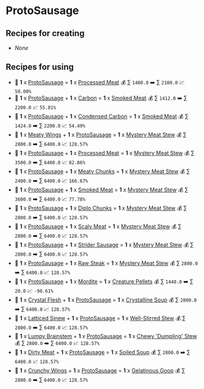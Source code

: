 # ProtoSausage

## Recipes for creating

* _None_


## Recipes for using

* 🍳 **1** x [ProtoSausage](<ProtoSausage.md>) = **1** x [Processed Meat](<Processed Meat.md>) 💰 ∑ `1400.0` ➡️ ∑ `2100.0` 📈 `50.00%`
* 🍳 **1** x [ProtoSausage](<ProtoSausage.md>) + **1** x [Carbon](<Carbon.md>) = **1** x [Smoked Meat](<Smoked Meat.md>) 💰 ∑ `1412.0` ➡️ ∑ `2200.0` 📈 `55.81%`
* 🍳 **1** x [ProtoSausage](<ProtoSausage.md>) + **1** x [Condensed Carbon](<Condensed Carbon.md>) = **1** x [Smoked Meat](<Smoked Meat.md>) 💰 ∑ `1424.0` ➡️ ∑ `2200.0` 📈 `54.49%`
* 🍳 **1** x [Meaty Wings](<Meaty Wings.md>) + **1** x [ProtoSausage](<ProtoSausage.md>) = **1** x [Mystery Meat Stew](<Mystery Meat Stew.md>) 💰 ∑ `2800.0` ➡️ ∑ `6400.0` 📈 `128.57%`
* 🍳 **1** x [ProtoSausage](<ProtoSausage.md>) + **1** x [Processed Meat](<Processed Meat.md>) = **1** x [Mystery Meat Stew](<Mystery Meat Stew.md>) 💰 ∑ `3500.0` ➡️ ∑ `6400.0` 📈 `82.86%`
* 🍳 **1** x [ProtoSausage](<ProtoSausage.md>) + **1** x [Meaty Chunks](<Meaty Chunks.md>) = **1** x [Mystery Meat Stew](<Mystery Meat Stew.md>) 💰 ∑ `2400.0` ➡️ ∑ `6400.0` 📈 `166.67%`
* 🍳 **1** x [ProtoSausage](<ProtoSausage.md>) + **1** x [Smoked Meat](<Smoked Meat.md>) = **1** x [Mystery Meat Stew](<Mystery Meat Stew.md>) 💰 ∑ `3600.0` ➡️ ∑ `6400.0` 📈 `77.78%`
* 🍳 **1** x [ProtoSausage](<ProtoSausage.md>) + **1** x [Diplo Chunks](<Diplo Chunks.md>) = **1** x [Mystery Meat Stew](<Mystery Meat Stew.md>) 💰 ∑ `2800.0` ➡️ ∑ `6400.0` 📈 `128.57%`
* 🍳 **1** x [ProtoSausage](<ProtoSausage.md>) + **1** x [Scaly Meat](<Scaly Meat.md>) = **1** x [Mystery Meat Stew](<Mystery Meat Stew.md>) 💰 ∑ `2800.0` ➡️ ∑ `6400.0` 📈 `128.57%`
* 🍳 **1** x [ProtoSausage](<ProtoSausage.md>) + **1** x [Strider Sausage](<Strider Sausage.md>) = **1** x [Mystery Meat Stew](<Mystery Meat Stew.md>) 💰 ∑ `2800.0` ➡️ ∑ `6400.0` 📈 `128.57%`
* 🍳 **1** x [ProtoSausage](<ProtoSausage.md>) + **1** x [Raw Steak](<Raw Steak.md>) = **1** x [Mystery Meat Stew](<Mystery Meat Stew.md>) 💰 ∑ `2800.0` ➡️ ∑ `6400.0` 📈 `128.57%`
* 🍳 **1** x [ProtoSausage](<ProtoSausage.md>) + **1** x [Mordite](<Mordite.md>) = **1** x [Creature Pellets](<Creature Pellets.md>) 💰 ∑ `1440.0` ➡️ ∑ `20.0` 📈 `-98.61%`
* 🍳 **1** x [Crystal Flesh](<Crystal Flesh.md>) + **1** x [ProtoSausage](<ProtoSausage.md>) = **1** x [Crystalline Soup](<Crystalline Soup.md>) 💰 ∑ `2800.0` ➡️ ∑ `6400.0` 📈 `128.57%`
* 🍳 **1** x [Latticed Sinew](<Latticed Sinew.md>) + **1** x [ProtoSausage](<ProtoSausage.md>) = **1** x [Well-Stirred Stew](<Well-Stirred Stew.md>) 💰 ∑ `2800.0` ➡️ ∑ `6400.0` 📈 `128.57%`
* 🍳 **1** x [Lumpy Brainstem](<Lumpy Brainstem.md>) + **1** x [ProtoSausage](<ProtoSausage.md>) = **1** x [Chewy 'Dumpling' Stew](<Chewy 'Dumpling' Stew.md>) 💰 ∑ `2800.0` ➡️ ∑ `6400.0` 📈 `128.57%`
* 🍳 **1** x [Dirty Meat](<Dirty Meat.md>) + **1** x [ProtoSausage](<ProtoSausage.md>) = **1** x [Soiled Soup](<Soiled Soup.md>) 💰 ∑ `2800.0` ➡️ ∑ `6400.0` 📈 `128.57%`
* 🍳 **1** x [Crunchy Wings](<Crunchy Wings.md>) + **1** x [ProtoSausage](<ProtoSausage.md>) = **1** x [Gelatinous Goop](<Gelatinous Goop.md>) 💰 ∑ `2800.0` ➡️ ∑ `6400.0` 📈 `128.57%`
